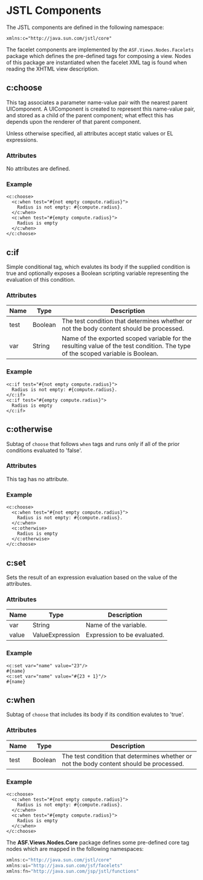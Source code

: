 # JSTL Components
The JSTL components are defined in the following namespace:
```
xmlns:c="http://java.sun.com/jstl/core"
```

The facelet components are implemented by the `ASF.Views.Nodes.Facelets`
package which defines the pre-defined tags for composing a view.  Nodes of
this package are instantiated when the facelet XML tag is found when reading
the XHTML view description.

## c:choose

This tag associates a parameter name-value pair with the nearest parent UIComponent.
A UIComponent is created to represent this name-value pair, and stored as a child
of the parent component; what effect this has depends upon the renderer of that
parent component.

Unless otherwise specified, all attributes accept static values or EL expressions.

### Attributes

No attributes are defined.


### Example

```
<c:choose>
  <c:when test="#{not empty compute.radius}">
    Radius is not empty: #{compute.radius}.
  </c:when>
  <c:when test="#{empty compute.radius}">
    Radius is empty
  </c:when>
</c:choose>
```
## c:if

Simple conditional tag, which evalutes its body if the supplied condition is true
and optionally exposes a Boolean scripting variable representing the evaluation of
this condition.

### Attributes

| Name  | Type            | Description                                        |
| ----- | --------------- | -------------------------------------------------- |
| test  | Boolean         | The test condition that determines whether or not the body content should be processed. |
| var   | String          | Name of the exported scoped variable for the resulting value of the test condition. The type of the scoped variable is Boolean. |


### Example

```
<c:if test="#{not empty compute.radius}">
  Radius is not empty: #{compute.radius}.
</c:if>
<c:if test="#{empty compute.radius}">
  Radius is empty
</c:if>
```

## c:otherwise

Subtag of `choose` that follows `when` tags and runs only if all of
the prior conditions evaluated to 'false'.

### Attributes

This tag has no attribute.


### Example

```
<c:choose>
  <c:when test="#{not empty compute.radius}">
    Radius is not empty: #{compute.radius}.
  </c:when>
  <c:otherwise>
    Radius is empty
  </c:otherwise>
</c:choose>
```
## c:set

Sets the result of an expression evaluation based on the value of the attributes.

### Attributes

| Name  | Type            | Description                                        |
| ----- | --------------- | -------------------------------------------------- |
| var   | String          | Name of the variable.                              |
| value | ValueExpression | Expression to be evaluated.                        |


### Example

```
<c:set var="name" value="23"/>
#{name}
<c:set var="name" value="#{23 + 1}"/>
#{name}
```

## c:when

Subtag of `choose` that includes its body if its condition evalutes to 'true'.

### Attributes

| Name  | Type    | Description                                        |
| ----- | --------| -------------------------------------------------- |
| test  | Boolean | The test condition that determines whether or not the body content should be processed. |


### Example

```
<c:choose>
  <c:when test="#{not empty compute.radius}">
    Radius is not empty: #{compute.radius}.
  </c:when>
  <c:when test="#{empty compute.radius}">
    Radius is empty
  </c:when>
</c:choose>
```

The <b>ASF.Views.Nodes.Core</b> package defines some pre-defined
core tag nodes which are mapped in the following namespaces:

```Ada
xmlns:c="http://java.sun.com/jstl/core"
xmlns:ui="http://java.sun.com/jsf/facelets"
xmlns:fn="http://java.sun.com/jsp/jstl/functions"
```

